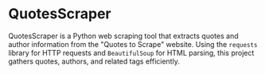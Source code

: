 # QuotesScraper
QuotesScraper is a Python web scraping tool that extracts quotes and author information from the "Quotes to Scrape" website. Using the `requests` library for HTTP requests and `BeautifulSoup` for HTML parsing, this project gathers quotes, authors, and related tags efficiently.
